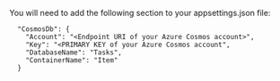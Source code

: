 You will need to add the following section to your appsettings.json file:

```
  "CosmosDb": {
    "Account": "<Endpoint URI of your Azure Cosmos account>",
    "Key": "<PRIMARY KEY of your Azure Cosmos account",
    "DatabaseName": "Tasks",
    "ContainerName": "Item"
  }